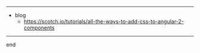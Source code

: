 
---

- blog
	- https://scotch.io/tutorials/all-the-ways-to-add-css-to-angular-2-components

---

end